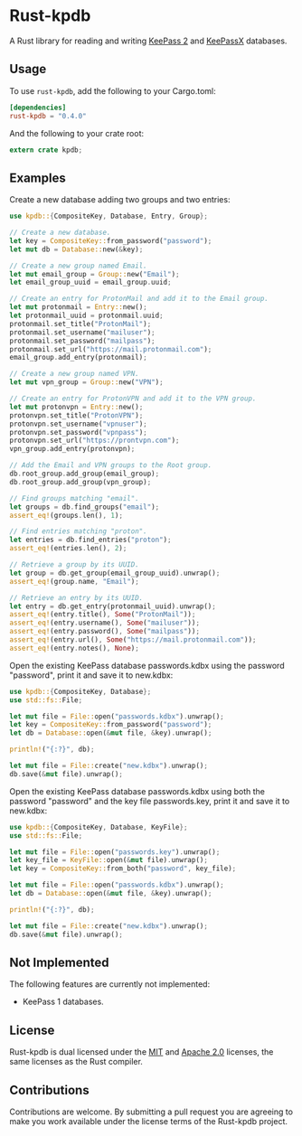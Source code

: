 # Rust-kpdb

A Rust library for reading and writing [KeePass 2](http://keepass.info/) and
[KeePassX](https://www.keepassx.org/) databases.


## Usage

To use `rust-kpdb`, add the following to your Cargo.toml:

```toml
[dependencies]
rust-kpdb = "0.4.0"
```

And the following to your crate root:

```rust
extern crate kpdb;
```


## Examples

Create a new database adding two groups and two entries:

```rust
use kpdb::{CompositeKey, Database, Entry, Group};

// Create a new database.
let key = CompositeKey::from_password("password");
let mut db = Database::new(&key);

// Create a new group named Email.
let mut email_group = Group::new("Email");
let email_group_uuid = email_group.uuid;

// Create an entry for ProtonMail and add it to the Email group.
let mut protonmail = Entry::new();
let protonmail_uuid = protonmail.uuid;
protonmail.set_title("ProtonMail");
protonmail.set_username("mailuser");
protonmail.set_password("mailpass");
protonmail.set_url("https://mail.protonmail.com");
email_group.add_entry(protonmail);

// Create a new group named VPN.
let mut vpn_group = Group::new("VPN");

// Create an entry for ProtonVPN and add it to the VPN group.
let mut protonvpn = Entry::new();
protonvpn.set_title("ProtonVPN");
protonvpn.set_username("vpnuser");
protonvpn.set_password("vpnpass");
protonvpn.set_url("https://prontvpn.com");
vpn_group.add_entry(protonvpn);

// Add the Email and VPN groups to the Root group.
db.root_group.add_group(email_group);
db.root_group.add_group(vpn_group);

// Find groups matching "email".
let groups = db.find_groups("email");
assert_eq!(groups.len(), 1);

// Find entries matching "proton".
let entries = db.find_entries("proton");
assert_eq!(entries.len(), 2);

// Retrieve a group by its UUID.
let group = db.get_group(email_group_uuid).unwrap();
assert_eq!(group.name, "Email");

// Retrieve an entry by its UUID.
let entry = db.get_entry(protonmail_uuid).unwrap();
assert_eq!(entry.title(), Some("ProtonMail"));
assert_eq!(entry.username(), Some("mailuser"));
assert_eq!(entry.password(), Some("mailpass"));
assert_eq!(entry.url(), Some("https://mail.protonmail.com"));
assert_eq!(entry.notes(), None);
```

Open the existing KeePass database passwords.kdbx using the password
"password", print it and save it to new.kdbx:

```rust
use kpdb::{CompositeKey, Database};
use std::fs::File;

let mut file = File::open("passwords.kdbx").unwrap();
let key = CompositeKey::from_password("password");
let db = Database::open(&mut file, &key).unwrap();

println!("{:?}", db);

let mut file = File::create("new.kdbx").unwrap();
db.save(&mut file).unwrap();
```

Open the existing KeePass database passwords.kdbx using both the password
"password" and the key file passwords.key, print it and save it to new.kdbx:

```rust
use kpdb::{CompositeKey, Database, KeyFile};
use std::fs::File;

let mut file = File::open("passwords.key").unwrap();
let key_file = KeyFile::open(&mut file).unwrap();
let key = CompositeKey::from_both("password", key_file);

let mut file = File::open("passwords.kdbx").unwrap();
let db = Database::open(&mut file, &key).unwrap();

println!("{:?}", db);

let mut file = File::create("new.kdbx").unwrap();
db.save(&mut file).unwrap();
```


## Not Implemented

The following features are currently not implemented:

- KeePass 1 databases.


## License

Rust-kpdb is dual licensed under the [MIT](LICENSE-MIT) and
[Apache 2.0](LICENSE-APACHE) licenses, the same licenses as the Rust compiler.


## Contributions

Contributions are welcome. By submitting a pull request you are agreeing to
make you work available under the license terms of the Rust-kpdb project.
